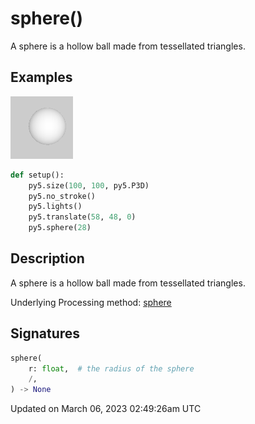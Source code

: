 # sphere()

A sphere is a hollow ball made from tessellated triangles.

## Examples

<div class="example-table">

<div class="example-row"><div class="example-cell-image">

![example picture for sphere()](/images/reference/Sketch_sphere_0.png)

</div><div class="example-cell-code">

```python
def setup():
    py5.size(100, 100, py5.P3D)
    py5.no_stroke()
    py5.lights()
    py5.translate(58, 48, 0)
    py5.sphere(28)
```

</div></div>

</div>

## Description

A sphere is a hollow ball made from tessellated triangles.

Underlying Processing method: [sphere](https://processing.org/reference/sphere_.html)

## Signatures

```python
sphere(
    r: float,  # the radius of the sphere
    /,
) -> None
```

Updated on March 06, 2023 02:49:26am UTC
